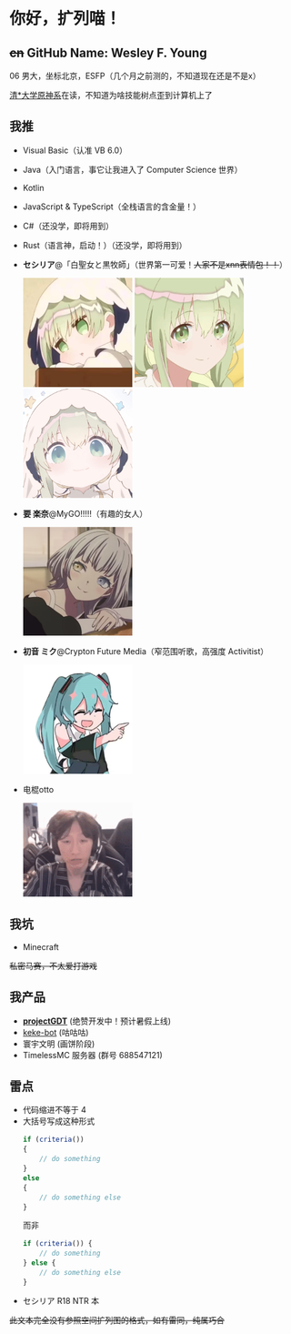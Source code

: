 # 你好，扩列喵！

## ~~cn~~ GitHub Name: Wesley F. Young

06 男大，坐标北京，ESFP（几个月之前测的，不知道现在还是不是x）

[清*大学原神系](https://清华大学原神系.com)在读，不知道为啥技能树点歪到计算机上了

## 我推

- Visual Basic（认准 VB 6.0）
- Java（入门语言，事它让我进入了 Computer Science 世界）
- Kotlin
- JavaScript & TypeScript（全栈语言的含金量！）
- C#（还没学，即将用到）
- Rust（语言神，启动！）（还没学，即将用到）
- **セシリア**@「白聖女と黒牧師」（世界第一可爱！~~人家不是xnn表情包！！~~）

  <img width="192" src="Cecilia 1.png" alt="cecilia1"/>
  <img width="192" src="Cecilia 2.png" alt="cecilia2"/>
  <img width="192" src="Cecilia 3.jpg" alt="cecilia3"/>

- **要 楽奈**@MyGO!!!!!（有趣的女人）

  <img width="192" src="Raana.png" alt="raana"/>
  
- **初音 ミク**@Crypton Future Media（窄范围听歌，高强度 Activitist）
  
  <img width="192" src="Miku.png" alt="miku"/>

- 电棍otto

  <img width="192" src="Otto.png" alt="otto"/>

## 我坑

- Minecraft

~~私密马赛，不太爱打游戏~~

## 我产品

- [**projectGDT**](https://github.com/projectGDT) (绝赞开发中！预计暑假上线)
- [keke-bot](https://github.com/Wesley-Young/keke-bot) (咕咕咕)
- 寰宇文明 (画饼阶段)
- TimelessMC 服务器 (群号 688547121)

## 雷点

- 代码缩进不等于 4
- 大括号写成这种形式
  ```js
  if (criteria())
  {
      // do something
  }
  else
  {
      // do something else
  }
  ```
  而非
  ```js
  if (criteria()) {
      // do something
  } else {
      // do something else
  }
  ```
- セシリア R18 NTR 本

~~此文本完全没有参照空间扩列图的格式，如有雷同，纯属巧合~~